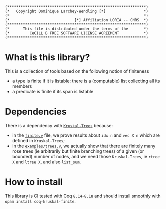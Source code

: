 ```
(**************************************************************)
(*   Copyright Dominique Larchey-Wendling [*]                 *)
(*                                                            *)
(*                             [*] Affiliation LORIA -- CNRS  *)
(**************************************************************)
(*      This file is distributed under the terms of the       *)
(*         CeCILL B FREE SOFTWARE LICENSE AGREEMENT           *)
(**************************************************************)
```
[comment]: # ( ∀ → ∃ ⋀ ⋁ ⇒ )

# What is this library?

This is a collection of tools based on the following notion of finiteness
- a type is finite if it is listable: there is a (computable) list collecting all its members
- a predicate is finite if its span is listable

# Dependencies

There is a dependency with [`Kruskal-Trees`](https://github.com/DmxLarchey/Kruskal-Trees) because:
- in the [`finite.v`](theories/finite.v) file, we prove results about `idx n` and `vec X n` which are defined in `Kruskal-Trees`;
- in the [`examples/trees.v`](theories/examples/trees.v), we actually show that there are finitely many rose trees (ie arbitrarily but finite branching trees) of a given (or bounded) number of nodes, and we need those `Kruskal-Trees`, ie `rtree X` and `ltree X`, and also `list_sum`.

# How to install

This library is CI tested with Coq `8.14`-`8.18` and should install smoothly with `opam install coq-kruskal-finite`.
